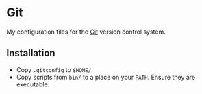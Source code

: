 Git
===

My configuration files for the [Git](http://git-scm.com/) version control
system.

Installation
------------

* Copy `.gitconfig` to `$HOME/`.
* Copy scripts from `bin/` to a place on your `PATH`. Ensure they are
  executable.
